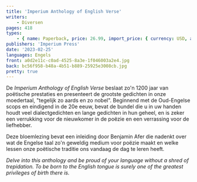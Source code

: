 ```yaml
---
title: 'Imperium Anthology of English Verse'
writers:
    - Diversen
pages: 418
types:
    - { name: Paperback, price: 26.99, import_price: { currency: USD, amount: 20.4 }, isbn: 978-1-922602-70-1 }
publishers: 'Imperium Press'
date: '2023-02-25'
languages: Engels
front: a0d2e11c-c0ad-4525-8a3e-1f046003a2e4.jpg
back: bc56f958-b48a-4b51-b889-25925e3008cb.jpg
pretty: true
---
```


De *Imperium Anthology of English Verse* beslaat zo'n 1200 jaar van poëtische prestaties en presenteert de grootste gedichten in onze moedertaal, "tegelijk zo aards en zo nobel". Beginnend met de Oud-Engelse scops en eindigend in de 20e eeuw, bevat de bundel die u in uw handen houdt veel dialectgedichten en lange gedichten in hun geheel, en is zeker een verrukking voor de nieuwkomer in de poëzie en een verrassing voor de liefhebber.

Deze bloemlezing bevat een inleiding door Benjamin Afer die nadenkt over wat de Engelse taal zo'n geweldig medium voor poëzie maakt en welke lessen onze poëtische traditie ons vandaag de dag te leren heeft.

*Delve into this anthology and be proud of your language without a shred of trepidation. To be born to the English tongue is surely one of the greatest privileges of birth there is.*
